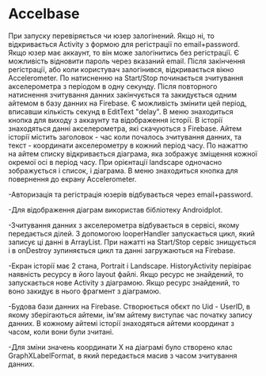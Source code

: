 # Accelbase

  При запуску перевіряється чи юзер залогінений. Якщо ні, то відкривається Activity з формою для регістрації по email+password. Якщо юзер
має аккаунт, то він може залогінитись без регістрації. Є можливість відновити пароль через вказаний email. Після закінчення регістрації,
або коли користувач залогінився, відкривається вікно Accelerometer. По натисненню на Start/Stop починається зчитування акселерометра з
періодом в одну секунду. Після повторного натиснення зчитування данних закінчується та закидується одним айтемом в базу данних на Firebase.
Є можливість змінити цей період, вписавши кількість секунд в EditText "delay". В меню знаходиться кнопка для виходу з аккаунту та 
відображення історії. В історії знаходяться данні акселерометра, які скачуються з Firebase. Айтем історії містить заголовок - час коли
почалось зчитування данних, та текст - координати акселерометру в кожний період часу. По нажаттю на айтем списку відкривається діаграма,
яка зображує зміщення кожної окремої осі в період часу. При орієнтації landscape одночасно зображується і список, і діаграма. В меню
знаходиться кнопка для повернення до екрану Accelerometer. 

  -Авторизація та регістрація юзерів відбувається через email+password.
  
  -Для відображення діаграм використав бібліотеку Androidplot.
  
  -Зчитування данних з акселерометра відбувається в сервісі, якому передається ділей. З допомогою looperHandler запускається цикл, який
записує ці данні в ArrayList. При нажатті на Start/Stop сервіс знищується і в onDestroy зупиняється цикл та данні загружаються на Firebase.
  
  -Екран історії має 2 стана, Portrait і Landscape. HistoryActivity перівірає наявність ресурсу в його layout файлі. Якщо ресурс не
знайдений, то запускається нове Activity з діаграмою. Якщо ресурс знайдений, то воно закидує в нього фрагмент з діаграмою.
  
  -Будова бази данних на Firebase. Створюється обєкт по Uid - UserID, в якому зберігаються айтеми, ім'ям айтему виступає час початку
запису данних. В кожному айтемі історії знаходяться айтеми координат з часом, коли вони були зчитані.

  -Для зміни значень координати Х на діаграмі було створено клас GraphXLabelFormat, в який передається масив з часом зчитування данних.

